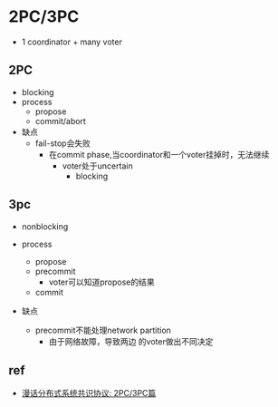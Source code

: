 # 2PC/3PC
+ 1 coordinator + many voter

## 2PC
+ blocking
+ process
    + propose
    + commit/abort
+ 缺点
    + fail-stop会失败
        + 在commit phase,当coordinator和一个voter挂掉时，无法继续
            + voter处于uncertain
                + blocking

## 3pc
+ nonblocking
+ process
    + propose
    + precommit
        + voter可以知道propose的结果
    + commit

+ 缺点
    + precommit不能处理network partition
        + 由于网络故障，导致两边 的voter做出不同决定
## ref
+ [漫话分布式系统共识协议: 2PC/3PC篇](https://zhuanlan.zhihu.com/p/35298019)